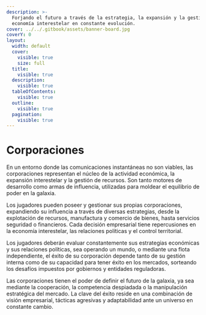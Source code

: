 ```yaml
---
description: >-
  Forjando el futuro a través de la estrategia, la expansión y la gestión en una
  economía interestelar en constante evolución.
cover: ../../.gitbook/assets/banner-board.jpg
coverY: 0
layout:
  width: default
  cover:
    visible: true
    size: full
  title:
    visible: true
  description:
    visible: true
  tableOfContents:
    visible: true
  outline:
    visible: true
  pagination:
    visible: true
---
```


# Corporaciones

En un entorno donde las comunicaciones instantáneas no son viables, las corporaciones representan el núcleo de la actividad económica, la expansión interestelar y la gestión de recursos. Son tanto motores de desarrollo como armas de influencia, utilizadas para moldear el equilibrio de poder en la galaxia.

Los jugadores pueden poseer y gestionar sus propias corporaciones, expandiendo su influencia a través de diversas estrategias, desde la explotación de recursos, manufactura y comercio de bienes, hasta servicios seguridad o financieros. Cada decisión empresarial tiene repercusiones en la economía interestelar, las relaciones políticas y el control territorial.

Los jugadores deberán evaluar constantemente sus estrategias económicas y sus relaciones políticas, sea operando un mundo, o mediante una flota independiente, el éxito de su corporación depende tanto de su gestión interna como de su capacidad para tener éxito en los mercados, sorteando los desafíos impuestos por gobiernos y entidades reguladoras.

Las corporaciones tienen el poder de definir el futuro de la galaxia, ya sea mediante la cooperación, la competencia despiadada o la manipulación estratégica del mercado. La clave del éxito reside en una combinación de visión empresarial, tácticas agresivas y adaptabilidad ante un universo en constante cambio.
